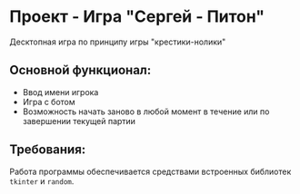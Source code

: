 # Проект - Игра "Сергей - Питон"

Десктопная игра по принципу игры "крестики-нолики"  

## Основной функционал:
- Ввод имени игрока
- Игра с ботом
- Возможность начать заново в любой момент в течение или по завершении текущей партии

## Требования:
Работа программы обеспечивается средствами встроенных библиотек `tkinter` и `random`.
